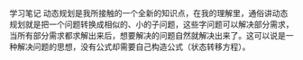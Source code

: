 学习笔记
动态规划是我所接触的一个全新的知识点，在我的理解里，通俗讲动态规划就是把一个问题转换成相似的、小的子问题，这些字问题可以解决部分需求，当所有部分需求都求解出来后，想要解决的问题自然就解决出来了。这可以说是一种解决问题的思想，没有公式却需要自己构造公式（状态转移方程）。